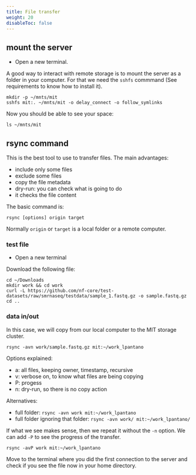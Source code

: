 ```yaml
---
title: File transfer
weight: 20
disableToc: false
---
```


## mount the server

* Open a new terminal.

A good way to interact with remote storage is to mount the server as a folder in your computer. For that we need the `sshfs` commmand (See requirements to know how to install it).

```
mkdir -p ~/mnts/mit
sshfs mit:. ~/mnts/mit -o delay_connect -o follow_symlinks
```

Now you should be able to see your space:

`ls ~/mnts/mit`

## rsync command

This is the best tool to use to transfer files. The main advantages:

* include only some files
* exclude some files
* copy the file metadata
* dry-run: you can check what is going to do
* it checks the file content

The basic command is:

`rsync [options] origin target`

Normally `origin` or `target` is a local folder or a remote computer.

### test file

* Open a new terminal

Download the following file:

```
cd ~/Downloads
mkdir work && cd work
curl -L https://github.com/nf-core/test-datasets/raw/smrnaseq/testdata/sample_1.fastq.gz -o sample.fastq.gz
cd ..
```

### data in/out

In this case, we will copy from our local computer to the MIT storage cluster.

`rsync -avn work/sample.fastq.gz mit:~/work_lpantano`

Options explained:

* a: all files, keeping owner, timestamp, recursive
* v: verbose on, to know what files are being copying
* P: progess
* n: dry-run, so there is no copy action 

Alternatives:

* full folder: `rsync -avn work mit:~/work_lpantano`
* full folder ignoring that folder: `rsync -avn work/ mit:~/work_lpantano/`

If what we see makes sense, then we repeat it without the `-n` option. We can add `-P` to see the progress of the transfer.

`rsync -avP work mit:~/work_lpantano`

Move to the terminal where you did the first connection to the server and check if you see the file now in your home directory.

